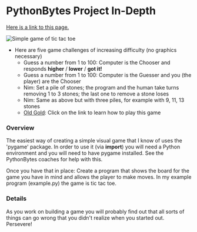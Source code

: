 # PythonBytes Project In-Depth


[Here is a link to this page.](https://github.com/robfatland/pythonbytes/tree/master/projects/simplegame#pythonbytes-project-in-depth)


![Simple game of tic tac toe](https://github.com/robfatland/pythonbytes/blob/master/projects/simplegame/tictactoe.png "tic tac toe game in progress")


  * Here are five game challenges of increasing difficulty (no graphics necessary)
    * Guess a number from 1 to 100: Computer is the Chooser and responds **higher** / **lower** / **got it!**
    * Guess a number from 1 to 100: Computer is the Guesser and you (the player) are the Chooser
    * Nim: Set a pile of stones; the program and the human take turns removing 1 to 3 stones; the last one to remove a stone loses
    * Nim: Same as above but with three piles, for example with 9, 11, 13 stones
    * [Old Gold](https://nrich.maths.org/1209): Click on the link to learn how to play this game

### Overview


The easiest way of creating a simple visual game that I know of uses the 'pygame' package. In order to
use it (via **import**) you will need a Python environment and you will need to have pygame installed.
See the PythonBytes coaches for help with this. 


Once you have that in place: Create a program that shows the board for the game you have in mind and
allows the player to make moves. In my example program (example.py) the game is tic tac toe.


### Details


As you work on building a game you will probably find out that all sorts of things can go wrong that
you didn't realize when you started out. Persevere! 


